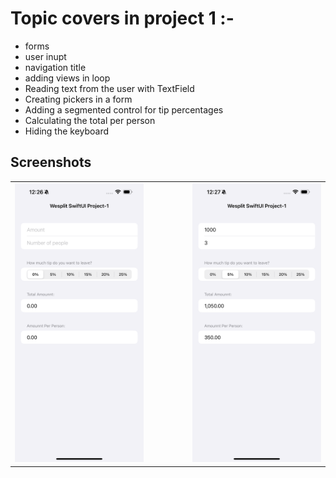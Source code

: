 # **Topic covers in project 1 :-**
- forms
- user inupt
- navigation title
- adding views in loop
- Reading text from the user with TextField
- Creating pickers in a form
- Adding a segmented control for tip percentages
- Calculating the total per person
- Hiding the keyboard


## **Screenshots**
<table align="center">
  <tr>
    <td><img src="Screenshots/screenshot1.PNG" width="300"></td>
    <td style="width: 50px;"></td>
    <td><img src="Screenshots/screenshot2.PNG" width="300"></td>
  </tr>
</table>

